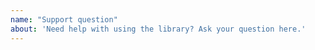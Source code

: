 ```yaml
---
name: "Support question"
about: 'Need help with using the library? Ask your question here.'
---
```

